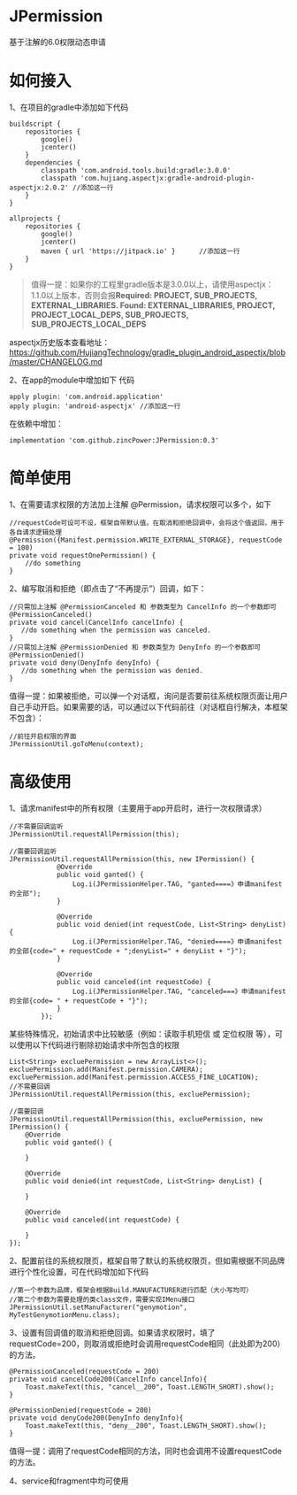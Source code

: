 # JPermission
基于注解的6.0权限动态申请

# 如何接入
1、在项目的gradle中添加如下代码
```
buildscript {
    repositories {
        google()
        jcenter()
    }
    dependencies {
        classpath 'com.android.tools.build:gradle:3.0.0'
        classpath 'com.hujiang.aspectjx:gradle-android-plugin-aspectjx:2.0.2' //添加这一行
    }
}

allprojects {
    repositories {
        google()
        jcenter()
        maven { url 'https://jitpack.io' }		//添加这一行
    }
}
```
>值得一提：如果你的工程里gradle版本是3.0.0以上，请使用aspectjx：1.1.0以上版本，否则会报**Required: PROJECT, SUB_PROJECTS, EXTERNAL_LIBRARIES. Found: EXTERNAL_LIBRARIES, PROJECT, PROJECT_LOCAL_DEPS, SUB_PROJECTS, SUB_PROJECTS_LOCAL_DEPS**

aspectjx历史版本查看地址：https://github.com/HujiangTechnology/gradle_plugin_android_aspectjx/blob/master/CHANGELOG.md

2、在app的module中增加如下
代码
```
apply plugin: 'com.android.application'
apply plugin: 'android-aspectjx' //添加这一行
```
在依赖中增加：
```
implementation 'com.github.zincPower:JPermission:0.3'
```

# 简单使用
1、在需要请求权限的方法加上注解 @Permission，请求权限可以多个，如下
```
//requestCode可设可不设，框架自带默认值。在取消和拒绝回调中，会将这个值返回，用于各自请求逻辑处理
@Permission({Manifest.permission.WRITE_EXTERNAL_STORAGE}, requestCode = 100)
private void requestOnePermission() {
    //do something
}
```
2、编写取消和拒绝（即点击了“不再提示”）回调，如下：
```
//只需加上注解 @PermissionCanceled 和 参数类型为 CancelInfo 的一个参数即可
@PermissionCanceled()
private void cancel(CancelInfo cancelInfo) {
   //do something when the permission was canceled.
}
//只需加上注解 @PermissionDenied 和 参数类型为 DenyInfo 的一个参数即可
@PermissionDenied()
private void deny(DenyInfo denyInfo) {
   //do something when the permission was denied.
}
```
值得一提：如果被拒绝，可以弹一个对话框，询问是否要前往系统权限页面让用户自己手动开启。如果需要的话，可以通过以下代码前往（对话框自行解决，本框架不包含）：
```
//前往开启权限的界面
JPermissionUtil.goToMenu(context);
```

# 高级使用
1、请求manifest中的所有权限（主要用于app开启时，进行一次权限请求）
```
//不需要回调监听
JPermissionUtil.requestAllPermission(this);

//需要回调监听
JPermissionUtil.requestAllPermission(this, new IPermission() {
            @Override
            public void ganted() {
                Log.i(JPermissionHelper.TAG, "ganted====》申请manifest的全部");
            }

            @Override
            public void denied(int requestCode, List<String> denyList) {
                Log.i(JPermissionHelper.TAG, "denied====》申请manifest的全部{code=" + requestCode + ";denyList=" + denyList + "}");
            }

            @Override
            public void canceled(int requestCode) {
                Log.i(JPermissionHelper.TAG, "canceled===》申请manifest的全部{code= " + requestCode + "}");
            }
        });
```
某些特殊情况，初始请求中比较敏感（例如：读取手机短信 或 定位权限 等），可以使用以下代码进行剔除初始请求中所包含的权限
```
List<String> excluePermission = new ArrayList<>();
excluePermission.add(Manifest.permission.CAMERA);
excluePermission.add(Manifest.permission.ACCESS_FINE_LOCATION);
//不需要回调
JPermissionUtil.requestAllPermission(this, excluePermission);

//需要回调
JPermissionUtil.requestAllPermission(this, excluePermission, new IPermission() {
    @Override
    public void ganted() {
        
    }

    @Override
    public void denied(int requestCode, List<String> denyList) {

    }

    @Override
    public void canceled(int requestCode) {

    }
});

```

2、配置前往的系统权限页，框架自带了默认的系统权限页，但如需根据不同品牌进行个性化设置，可在代码增加如下代码
```
//第一个参数为品牌，框架会根据Build.MANUFACTURER进行匹配（大小写均可）
//第二个参数为需要处理的类class文件，需要实现IMenu接口
JPermissionUtil.setManuFacturer("genymotion", MyTestGenymotionMenu.class);
```

3、设置有回调值的取消和拒绝回调。如果请求权限时，填了requestCode=200，则取消或拒绝时会调用requestCode相同（此处即为200）的方法。
```
@PermissionCanceled(requestCode = 200)
private void cancelCode200(CancelInfo cancelInfo){
    Toast.makeText(this, "cancel__200", Toast.LENGTH_SHORT).show();
}

@PermissionDenied(requestCode = 200)
private void denyCode200(DenyInfo denyInfo){
    Toast.makeText(this, "deny__200", Toast.LENGTH_SHORT).show();
}
```
值得一提：调用了requestCode相同的方法，同时也会调用不设置requestCode的方法。

4、service和fragment中均可使用
